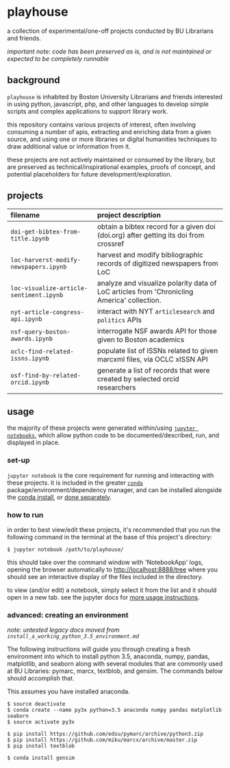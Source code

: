 # playhouse

a collection of experimental/one-off projects conducted by BU Librarians and friends.


_important note: code has been preserved as is, and is not maintained or expected to be completely runnable_

## background

`playhouse` is inhabited by Boston University Librarians and friends interested in
  using python, javascript, php, and other languages to develop simple scripts and
  complex applications to support library work.

this repository contains various projects of interest, often involving consuming
  a number of apis, extracting and enriching data from a given source, and
  using one or more libraries or digital humanities techniques to draw additional
  value or information from it.

these projects are not actively maintained or consumed by the library, but are
  preserved as technical/inspirational examples, proofs of concept, and potential
  placeholders for future development/exploration.

## projects

|filename|project description|
|:-------|:------------------|
|`doi-get-bibtex-from-title.ipynb`|obtain a bibtex record for a given doi (doi.org) after getting its doi from crossref|
|`loc-harverst-modify-newspapers.ipynb`|harvest and modify bibliographic records of digitized newspapers from LoC|
|`loc-visualize-article-sentiment.ipynb`|analyze and visualize polarity data of LoC articles from 'Chronicling America' collection. |
|`nyt-article-congress-api.ipynb`|interact with NYT `articlesearch` and `politics` APIs |
|`nsf-query-boston-awards.ipynb`|interrogate NSF awards API for those given to Boston academics |
|`oclc-find-related-issns.ipynb`|populate list of ISSNs related to given marcxml files, via OCLC xISSN API|
|`osf-find-by-related-orcid.ipynb`|generate a list of records that were created by selected orcid researchers|


## usage

the majority of these projects were generated within/using
  [`jupyter notebooks`](https://jupyter-notebook.readthedocs.io/en/latest/notebook.html),
  which allow python code to be documented/described, run, and displayed in place.


### set-up

`jupyter notebook` is the core requirement for running and interacting with these
  projects. it is included in the greater [`conda`](https://conda.io/docs/index.html)
  package/environment/dependency manager, and can be installed alongside the
  [conda install](https://conda.io/docs/user-guide/install/index.html), or
  [done separately](https://jupyter.readthedocs.io/en/latest/install.html#id4).

### how to run

in order to best view/edit these projects, it's recommended that you run the following
  command in the terminal at the base of this project's directory:

```
$ jupyter notebook /path/to/playhouse/
```

this should take over the command window with 'NotebookApp' logs, opening the
  browser automatically to [http://localhost:8888/tree](http://localhost:8888/tree)
  where you should see an interactive display of the files included in the directory.

to view (and/or edit) a notebook, simply select it from the list and it should
  open in a new tab. see the jupyter docs for [more usage instructions](https://jupyter-notebook.readthedocs.io/en/latest/notebook.html#starting-the-notebook-server).


### advanced: creating an environment

_note: untested legacy docs moved from `install_a_working_python_3.5_environment.md`_

The following instructions will guide you through creating a fresh environment into which to install python 3.5, anaconda, numpy, pandas, matplotlib, and seaborn along with several modules that are commonly used at BU Libraries: pymarc, marcx, textblob, and gensim. The commands below should accomplish that.

This assumes you have installed anaconda.  

```
$ source deactivate
$ conda create --name py3x python=3.5 anaconda numpy pandas matplotlib seaborn
$ source activate py3x

$ pip install https://github.com/edsu/pymarc/archive/python3.zip
$ pip install https://github.com/miku/marcx/archive/master.zip
$ pip install textblob

$ conda install gensim
```
